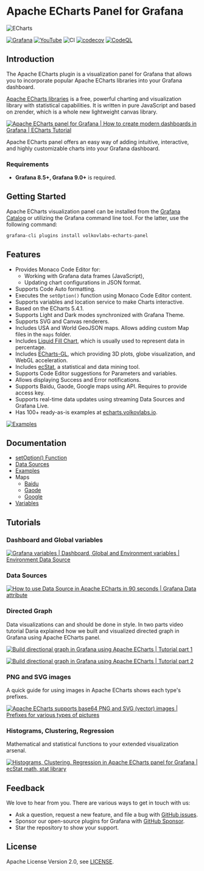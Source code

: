 # Apache ECharts Panel for Grafana

![ECharts](https://github.com/VolkovLabs/volkovlabs-echarts-panel/raw/main/src/img/dashboard.png)

[![Grafana](https://img.shields.io/badge/Grafana-9.3.1-orange)](https://www.grafana.com)
[![YouTube](https://img.shields.io/badge/YouTube-Playlist-red)](https://youtube.com/playlist?list=PLPow72ygztmQHGWFqksEf3LebUfhqBfFu)
![CI](https://github.com/volkovlabs/volkovlabs-echarts-panel/workflows/CI/badge.svg)
[![codecov](https://codecov.io/gh/VolkovLabs/volkovlabs-echarts-panel/branch/main/graph/badge.svg?token=0m6f0ktUar)](https://codecov.io/gh/VolkovLabs/volkovlabs-echarts-panel)
[![CodeQL](https://github.com/VolkovLabs/volkovlabs-echarts-panel/actions/workflows/codeql-analysis.yml/badge.svg)](https://github.com/VolkovLabs/volkovlabs-echarts-panel/actions/workflows/codeql-analysis.yml)

## Introduction

The Apache ECharts plugin is a visualization panel for Grafana that allows you to incorporate popular Apache ECharts libraries into your Grafana dashboard.

[Apache ECharts libraries](https://echarts.apache.org/en/index.html) is a free, powerful charting and visualization library with statistical capabilities. It is written in pure JavaScript and based on zrender, which is a whole new lightweight canvas library.

[![Apache ECharts panel for Grafana | How to create modern dashboards in Grafana | ECharts Tutorial](https://raw.githubusercontent.com/volkovlabs/volkovlabs-echarts-panel/main/img/video.png)](https://youtu.be/DxqCrBEmrQw)

Apache ECharts panel offers an easy way of adding intuitive, interactive, and highly customizable charts into your Grafana dashboard. 

### Requirements

- **Grafana 8.5+, Grafana 9.0+** is required.

## Getting Started

Apache ECharts visualization panel can be installed from the [Grafana Catalog](https://grafana.com/grafana/plugins/volkovlabs-echarts-panel/) or utilizing the Grafana command line tool. For the latter, use the following command:

```bash
grafana-cli plugins install volkovlabs-echarts-panel
```

## Features

- Provides Monaco Code Editor for:
   - Working with Grafana data frames (JavaScript),
   - Updating chart configurations in JSON format.
- Supports Code Auto formatting.
- Executes the `setOption()` function using Monaco Code Editor content.
- Supports variables and location service to make Charts interactive.
- Based on the ECharts 5.4.1.
- Supports Light and Dark modes synchronized with Grafana Theme.
- Supports SVG and Canvas renderers.
- Includes USA and World GeoJSON maps. Allows adding custom Map files in the `maps` folder.
- Includes [Liquid Fill Chart](https://github.com/ecomfe/echarts-liquidfill), which is usually used to represent data in percentage.
- Includes [ECharts-GL](https://github.com/ecomfe/echarts-gl), which providing 3D plots, globe visualization, and WebGL acceleration.
- Includes [ecStat](https://github.com/ecomfe/echarts-stat), a statistical and data mining tool.
- Supports Code Editor suggestions for Parameters and variables.
- Allows displaying Success and Error notifications.
- Supports Baidu, Gaode, Google maps using API. Requires to provide access key.
- Supports real-time data updates using streaming Data Sources and Grafana Live.
- Has 100+ ready-as-is examples at [echarts.volkovlabs.io](https://echarts.volkovlabs.io).

[![Examples](https://github.com/VolkovLabs/volkovlabs-echarts-panel/raw/main/src/img/examples.png)](https://echarts.volkovlabs.io)

## Documentation

- [setOption() Function](https://volkovlabs.io/plugins/volkovlabs-echarts-panel/options)
- [Data Sources](https://volkovlabs.io/plugins/volkovlabs-echarts-panel/datasources)
- [Examples](https://volkovlabs.io/plugins/volkovlabs-echarts-panel/examples)
- Maps
  - [Baidu](https://volkovlabs.io/plugins/volkovlabs-echarts-panel/maps/baidu)
  - [Gaode](https://volkovlabs.io/plugins/volkovlabs-echarts-panel/maps/gaode)
  - [Google](https://volkovlabs.io/plugins/volkovlabs-echarts-panel/maps/google)
- [Variables](https://volkovlabs.io/plugins/volkovlabs-echarts-panel/variables)

## Tutorials

### Dashboard and Global variables

[![Grafana variables | Dashboard, Global and Environment variables | Environment Data Source](https://raw.githubusercontent.com/volkovlabs/volkovlabs-echarts-panel/main/img/variables.png)](https://youtu.be/sczRq2lI3e4)

### Data Sources

[![How to use Data Source in Apache ECharts in 90 seconds | Grafana Data attribute](https://raw.githubusercontent.com/volkovlabs/volkovlabs-echarts-panel/main/img/datasource.png)](https://youtu.be/K5YNMSIm9AM)

### Directed Graph

Data visualizations can and should be done in style. In two parts video tutorial Daria explained how we built and visualized directed graph in Grafana using Apache ECharts panel.

[![Build directional graph in Grafana using Apache ECharts | Tutorial part 1](https://raw.githubusercontent.com/volkovlabs/volkovlabs-echarts-panel/main/img/tutorial1.png)](https://youtu.be/e3VHgpuzEF0)

[![Build directional graph in Grafana using Apache ECharts | Tutorial part 2](https://raw.githubusercontent.com/volkovlabs/volkovlabs-echarts-panel/main/img/tutorial2.png)](https://youtu.be/oM7XAVlsOio)

### PNG and SVG images

A quick guide for using images in Apache ECharts shows each type's prefixes.

[![Apache ECharts supports base64 PNG and SVG (vector) images | Prefixes for various types of pictures](https://raw.githubusercontent.com/volkovlabs/volkovlabs-echarts-panel/main/img/images.png)](https://youtu.be/ygFDhmbPU-Y)

### Histograms, Clustering, Regression

Mathematical and statistical functions to your extended visualization arsenal. 

[![Histograms, Clustering. Regression in Apache ECharts panel for Grafana | ecStat math, stat library](https://raw.githubusercontent.com/volkovlabs/volkovlabs-echarts-panel/main/img/ecstat.png)](https://youtu.be/qfDrAW8-Mh8)

## Feedback

We love to hear from you. There are various ways to get in touch with us:

- Ask a question, request a new feature, and file a bug with [GitHub issues](https://github.com/volkovlabs/volkovlabs-echarts-panel/issues/new/choose).
- Sponsor our open-source plugins for Grafana with [GitHub Sponsor](https://github.com/sponsors/VolkovLabs).
- Star the repository to show your support.

## License

Apache License Version 2.0, see [LICENSE](https://github.com/volkovlabs/volkovlabs-echarts-panel/blob/main/LICENSE).
